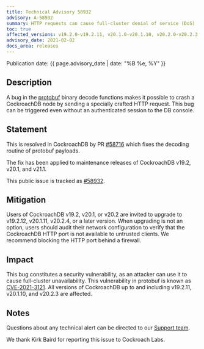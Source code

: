 ```yaml
---
title: Technical Advisory 58932
advisory: A-58932
summary: HTTP requests can cause full-cluster denial of service (DoS)
toc: true
affected_versions: v19.2.0-v19.2.11, v20.1.0-v20.1.10, v20.2.0-v20.2.3
advisory_date: 2021-02-02
docs_area: releases
---
```


Publication date: {{ page.advisory_date | date: "%B %e, %Y" }}

## Description

A bug in the [protobuf](https://github.com/gogo/protobuf) binary decode functions makes it possible to crash a CockroachDB node by sending a specially crafted HTTP request. This bug can be triggered even without an authenticated session to the DB console.

## Statement

This is resolved in CockroachDB by PR [#58716] which fixes the decoding routine of protobuf payloads.

The fix has been applied to maintenance releases of CockroachDB v19.2, v20.1, and v21.1.

This public issue is tracked as [#58932].

## Mitigation

Users of CockroachDB v19.2, v20.1, or v20.2 are invited to upgrade to v19.2.12, v20.1.11, v20.2.4, or a later version.
When upgrading is not an option, users should audit their network configuration to verify that the CockroachDB HTTP port is not available to untrusted clients. We recommend blocking the HTTP port behind a firewall.

## Impact

This bug constitutes a security vulnerability, as an attacker can use it to cause full-cluster unavailability.
This vulnerability in protobuf is known as [CVE-2021-3121](https://cve.mitre.org/cgi-bin/cvename.cgi?name=CVE-2021-3121).
All versions of CockroachDB up to and including v19.2.11, v20.1.10, and v20.2.3 are affected.

## Notes

Questions about any technical alert can be directed to our [Support team](https://support.cockroachlabs.com/).

We thank Kirk Baird for reporting this issue to Cockroach Labs.

[#58716]: https://github.com/cockroachdb/cockroach/pull/58716
[#58932]: https://github.com/cockroachdb/cockroach/issues/58932
